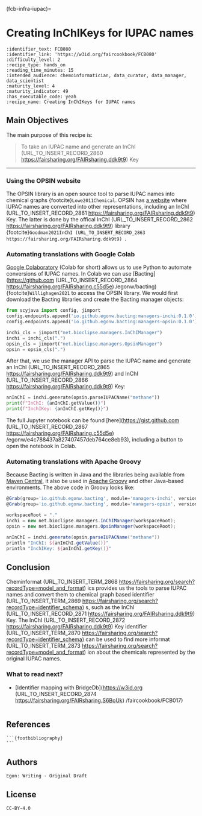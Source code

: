 (fcb-infra-iupac)=
# Creating InChIKeys for IUPAC names



````{panels_fairplus}
:identifier_text: FCB080
:identifier_link: 'https://w3id.org/faircookbook/FCB080'
:difficulty_level: 2
:recipe_type: hands_on
:reading_time_minutes: 15
:intended_audience: chemoinformatician, data_curator, data_manager, data_scientist  
:maturity_level: 4
:maturity_indicator: 49
:has_executable_code: yeah
:recipe_name: Creating InChIKeys for IUPAC names
```` 

## Main Objectives

The main purpose of this recipe is:

> To take an IUPAC name and generate an InChI (URL_TO_INSERT_RECORD_2860 https://fairsharing.org/FAIRsharing.ddk9t9) Key

---

### Using the OPSIN website

The OPSIN library is an open source tool to parse IUPAC names into chemical graphs {footcite}`Lowe2011Chemical`.
OPSIN has [a website](https://opsin.ch.cam.ac.uk/) where IUPAC names are converted into other representations, including an InChI (URL_TO_INSERT_RECORD_2861 https://fairsharing.org/FAIRsharing.ddk9t9) Key.
The latter is done by the offical InChI (URL_TO_INSERT_RECORD_2862 https://fairsharing.org/FAIRsharing.ddk9t9)  library {footcite}`Goodman2021InChI (URL_TO_INSERT_RECORD_2863 https://fairsharing.org/FAIRsharing.ddk9t9) `.

### Automating translations with Google Colab

[Google Colaboratory](https://colab.research.google.com/) (Colab for short) allows us to use Python to automate conversions of IUPAC names.
In Colab we can use [Bacting](https://github.com (URL_TO_INSERT_RECORD_2864 https://fairsharing.org/FAIRsharing.c55d5e) /egonw/bacting) {footcite}`Willighagen2021`
to access the OPSIN library. We would first download the Bacting libraries and create the Bacting manager objects:

```python
from scyjava import config, jimport
config.endpoints.append('io.github.egonw.bacting:managers-inchi:0.1.0')
config.endpoints.append('io.github.egonw.bacting:managers-opsin:0.1.0')

inchi_cls = jimport("net.bioclipse.managers.InChIManager")
inchi = inchi_cls(".")
opsin_cls = jimport("net.bioclipse.managers.OpsinManager")
opsin = opsin_cls(".")
```

After that, we use the manager API to parse the IUPAC name and generate an InChI (URL_TO_INSERT_RECORD_2865 https://fairsharing.org/FAIRsharing.ddk9t9)  and InChI (URL_TO_INSERT_RECORD_2866 https://fairsharing.org/FAIRsharing.ddk9t9) Key:

```python
anInChI = inchi.generate(opsin.parseIUPACName("methane"))
print(f"InChI: {anInChI.getValue()}")
print(f"InchIKey: {anInChI.getKey()}")
```

The full Jupyter notebook can be found [here](https://gist.github.com (URL_TO_INSERT_RECORD_2867 https://fairsharing.org/FAIRsharing.c55d5e) /egonw/e4c788437a827407457deb764ce8eb93),
including a button to open the notebook in Colab.

### Automating translations with Apache Groovy

Because Bacting is written in Java and the libraries being available from
[Maven Central](https://search.maven.org/), it also be used in
[Apache Groovy](http://www.groovy-lang.org/) and other Java-based environments.
The above code in Groovy looks like:

```groovy
@Grab(group='io.github.egonw.bacting', module='managers-inchi', version='0.1.0')
@Grab(group='io.github.egonw.bacting', module='managers-opsin', version='0.1.0')

workspaceRoot = "."
inchi = new net.bioclipse.managers.InChIManager(workspaceRoot);
opsin = new net.bioclipse.managers.OpsinManager(workspaceRoot);

anInChI = inchi.generate(opsin.parseIUPACName("methane"))
println "InChI: ${anInChI.getValue()}"
println "InchIKey: ${anInChI.getKey()}"
```

## Conclusion

Cheminformat (URL_TO_INSERT_TERM_2868 https://fairsharing.org/search?recordType=model_and_format) ics provides us the tools to parse IUPAC names and convert them to
chemical graph based identifier (URL_TO_INSERT_TERM_2869 https://fairsharing.org/search?recordType=identifier_schema) s, such as the InChI (URL_TO_INSERT_RECORD_2871 https://fairsharing.org/FAIRsharing.ddk9t9) Key. The InChI (URL_TO_INSERT_RECORD_2872 https://fairsharing.org/FAIRsharing.ddk9t9) Key identifier (URL_TO_INSERT_TERM_2870 https://fairsharing.org/search?recordType=identifier_schema) 
can be used to find more informat (URL_TO_INSERT_TERM_2873 https://fairsharing.org/search?recordType=model_and_format) ion about the chemicals represented by the
original IUPAC names.

### What to read next?

* [Identifier mapping with BridgeDb](https://w3id.org (URL_TO_INSERT_RECORD_2874 https://fairsharing.org/FAIRsharing.S6BoUk) /faircookbook/FCB017)

````{rdmkit_panel}
````

## References

````{dropdown} **References**
```{footbibliography}
```
````

## Authors

````{authors_fairplus}
Egon: Writing - Original Draft
````


## License

````{license_fairplus}
CC-BY-4.0
````

